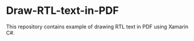 # Draw-RTL-text-in-PDF
This repository contains example of drawing RTL text in PDF using Xamarin C#.
